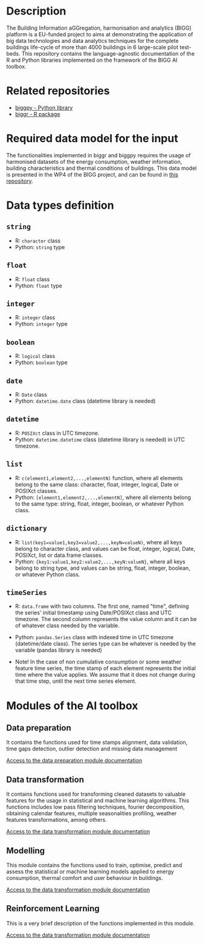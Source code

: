 # Description

The Building Information aGGregation, harmonisation and analytics (BIGG) platform is a EU-funded project to aims at demonstrating the application of big data technologies and data analytics techniques for the complete buildings life-cycle of more than 4000 buildings in 6 large-scale pilot test-beds. This repository contains the language-agnostic documentation of the R and Python libraries implemented on the framework of the BIGG AI toolbox.

# Related repositories
- [biggpy - Python library](https://github.com/BeeGroup-cimne/biggpy#readme)
- [biggr - R package](https://github.com/BeeGroup-cimne/biggr#readme)

# Required data model for the input
The functionalities implemented in biggr and biggpy requires the usage of harmonised datasets of the energy consumption, weather information, building characteristics and thermal conditions of buildings. This data model is presented in the WP4 of the BIGG project, and can be found in [this repository](www.google.com).

# Data types definition

## <code>string</code>
* R: <code>character</code> class
* Python: <code>string</code> type 

## <code>float</code>
* R: <code>float</code> class
* Python: <code>float</code> type 

## <code>integer</code>
* R: <code>integer</code> class
* Python: <code>integer</code> type 

## <code>boolean</code>
* R: <code>logical</code> class
* Python: <code>boolean</code> type 

## <code>date</code>
* R: <code>Date</code> class
* Python: <code>datetime.date</code> class (datetime library is needed)

## <code>datetime</code>
* R: <code>POSIXct</code> class in UTC timezone.
* Python: <code>datetime.datetime</code> class (datetime library is needed) in UTC timezone.

## <code>list</code>
* R: <code>c(element1,element2,...,elementN)</code> function, where all elements belong to the same class: character, float, integer, logical, Date or POSIXct classes.
* Python: <code>[element1,element2,...,elementN]</code>, where all elements belong to the same type: string, float, integer, boolean, or whatever Python class.

## <code>dictionary</code>
* R: <code>list(key1=value1,key2=value2,...,keyN=valueN)</code>, where all keys belong to character class, and values can be float, integer, logical, Date, POSIXct, list or data.frame classes.
* Python: <code>{key1:value1,key2:value2,...,keyN:valueN}</code>, where all keys belong to string type, and values can be
string, float, integer, boolean, or whatever Python class.

## <code>timeSeries</code>

* R: <code>data.frame</code> with two columns. The first one, named "time", defining the series' initial timestamp using Date/POSIXct class and UTC timezone. The second column represents the value column and it can be of whatever class needed by the variable.

* Python: <code>pandas.Series</code> class with indexed time in UTC timezone (datetime/date class). The series type can be whatever is needed by the variable (pandas library is needed)

* Note! In the case of non cumulative consumption or some weather feature time series, the time stamp of each element represents the initial time where the value applies. We assume that it does not change during that time step, until the next time series element.

# Modules of the AI toolbox

## Data preparation
It contains the functions used for time stamps alignment, data validation, time gaps detection, outlier detection and missing data management

[Access to the data preparation module documentation](DataPreparation.md)

## Data transformation
It contains functions used for transforming cleaned datasets to valuable features for the usage in statistical and machine learning algorithms. This functions includes low pass filtering techniques, fourier decomposition, obtaining calendar features, multiple seasonalities profiling, weather features transformations, among others.

[Access to the data transformation module documentation](DataTransformation.md)

## Modelling
This module contains the functions used to train, optimise, predict and assess the statistical or machine learning models applied to energy consumption, thermal comfort and user behaviour in buildings.

[Access to the data transformation module documentation](Modelling.md)

## Reinforcement Learning
This is a very brief description of the functions implemented in this module.

[Access to the data transformation module documentation](ReinforcementLearning.md)





